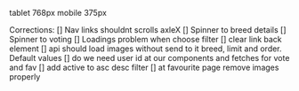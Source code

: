 tablet 768px
mobile 375px

Corrections:
[] Nav links shouldnt scrolls axleX
[] Spinner to breed details
[] Spinner to voting
[] Loadings problem when choose filter
[] clear link back element
[] api should load images without send to it breed, limit and order. Default values
[] do we need user id at our components and fetches for vote and fav
[] add active to asc desc filter
[] at favourite page remove images properly

